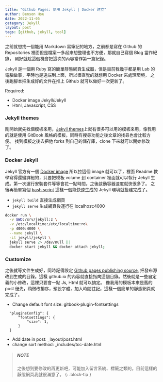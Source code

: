 ```yaml
---
title: "Github Pages: 使用 Jekyll | Docker 建立"
author: Benson Hsu
date: 2022-11-05
category: Jekyll
layout: post
tags: [github, jekyll, tool]
---
```


之前就想找一個能用 Markdown 寫筆記的地方，之前都是寫在 Github 的 Repositories 裡面但是檔案一多起來想整理也不方便，那就自己寫個 Blog 當作紀錄，
剛好就趁這個機會把這次的內容當作第一篇紀錄。

Jekyll 是一個用 Ruby 寫的簡單靜態網頁生成器，但是目前我幾乎都是用 Lab 的電腦做事，平時也是遠端到上面，所以很直覺的就想用 Docker 來處理環境，
之後跑腳本把生成好的文件在推上 Github 就可以做好一次更新了。

Required:
- Docker image Jekyll/Jekyll
- Html, Javascript, CSS

### Jekyll themes

剛開始就先找個模板來用，[Jekyll themes]上就有很多可以用的模板來用，像我用的就是使用 GitBook 風格的模板，同時有搜尋功能之後文章的找尋也會比較方便。
找到模板之後去把他 forks 到自己的儲存庫，clone 下來就可以開始修改了。

### Docker Jekyll

Jekyll 官方有一個 [Docker image] 所以拉這個 image 就可以了，裡面 Readme 教學寫得還蠻詳細的，只要把模板 volume 
到 container 裡面就可以執行 Jekyll 生成。第一次運行安裝套件等等會花一點時間，之後啟動容器速度就快很多了。
之後再簡單寫個 [bash script] 這樣一個能快速生成的 Jekyll 環境就搭建完成了。

- `jekyll build` 直接生成網頁
- `jekyll serve` 生成網頁後運行在 localhost:4000 

```bash
docker run \
  -v $WD:/srv/jekyll:z \
  -v /etc/localtime:/etc/localtime:ro\
  -p 4000:4000 \
  --name jekyll \
  -it jekyll/jekyll \
  jekyll serve 2> /dev/null || 
  docker start jekyll && docker attach jekyll;
```

### Customize

之後就等文件生成好，同時記得設定 [Github pages publishing source], 把發布源改到生成的目錄。這樣 github.io 
的內容就直接指向這個目錄。然後就是一些自定義的小修改，這裡只要會一點 Js, Html 就可以搞定。
像我用的模板本來是舊的 post 優先，稍微改排序，預設字體，加入時間註記，這樣一個簡單的靜態網頁就完成了。

- Change default font size: gitbook-plugin-fontsettings

```
  "pluginsConfig": {
      "fontsettings": {
          "size": 1,
      }
  }
```

- Add date in post: _layout/post.html
- change sort method: _includes/toc-date.htnl

> ##### NOTE
>
> 之後想到要修改的再更新吧，可能加入留言系統、標籤之類的，目前這樣的靜態網頁我就很滿意了。
{: .block-tip }


[Jekyll themes]: http://jekyllthemes.org/
[Docker image]: https://hub.docker.com/r/jekyll/jekyll/
[Github pages publishing source]: https://docs.github.com/en/pages/getting-started-with-github-pages/configuring-a-publishing-source-for-your-github-pages-site
[bash script]: https://github.com/Hotshot824/Hotshot824.github.io/blob/master/build.sh